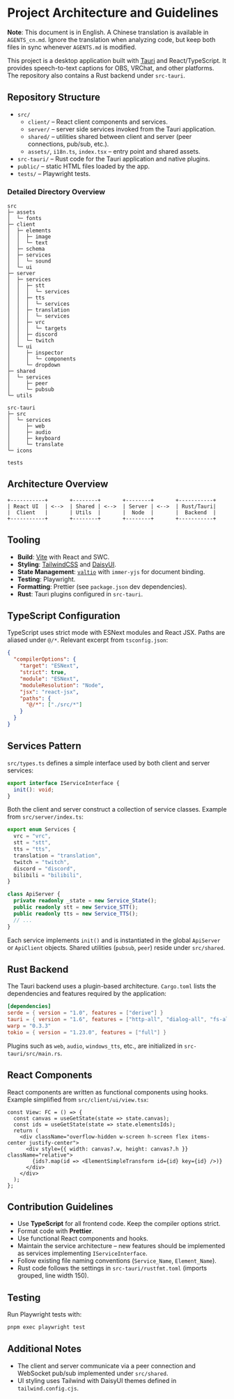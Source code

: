 # Project Architecture and Guidelines

**Note**: This document is in English. A Chinese translation is available in `AGENTS_cn.md`. Ignore the translation when analyzing code, but keep both files in sync whenever `AGENTS.md` is modified.

This project is a desktop application built with [Tauri](https://tauri.app/) and React/TypeScript. It provides speech-to-text captions for OBS, VRChat, and other platforms. The repository also contains a Rust backend under `src-tauri`.

## Repository Structure

- `src/`
  - `client/` – React client components and services.
  - `server/` – server side services invoked from the Tauri application.
  - `shared/` – utilities shared between client and server (peer connections, pub/sub, etc.).
  - `assets/`, `i18n.ts`, `index.tsx` – entry point and shared assets.
- `src-tauri/` – Rust code for the Tauri application and native plugins.
- `public/` – static HTML files loaded by the app.
- `tests/` – Playwright tests.

### Detailed Directory Overview

```
src
├─ assets
│  └─ fonts
├─ client
│  ├─ elements
│  │  ├─ image
│  │  └─ text
│  ├─ schema
│  ├─ services
│  │  └─ sound
│  └─ ui
├─ server
│  ├─ services
│  │  ├─ stt
│  │  │  └─ services
│  │  ├─ tts
│  │  │  └─ services
│  │  ├─ translation
│  │  │  └─ services
│  │  ├─ vrc
│  │  │  └─ targets
│  │  ├─ discord
│  │  └─ twitch
│  └─ ui
│     ├─ inspector
│     │  └─ components
│     └─ dropdown
├─ shared
│  └─ services
│     ├─ peer
│     └─ pubsub
└─ utils

src-tauri
├─ src
│  └─ services
│     ├─ web
│     ├─ audio
│     ├─ keyboard
│     └─ translate
└─ icons

tests
```

## Architecture Overview

```
+-----------+       +--------+       +--------+       +-----------+
| React UI  | <-->  | Shared | <-->  | Server | <-->  | Rust/Tauri|
|  Client   |       | Utils  |       |  Node  |       |  Backend  |
+-----------+       +--------+       +--------+       +-----------+
```

## Tooling

- **Build**: [Vite](https://vitejs.dev/) with React and SWC.
- **Styling**: [TailwindCSS](https://tailwindcss.com/) and [DaisyUI](https://daisyui.com/).
- **State Management**: [`valtio`](https://github.com/pmndrs/valtio) with `immer-yjs` for document binding.
- **Testing**: Playwright.
- **Formatting**: Prettier (see `package.json` dev dependencies).
- **Rust**: Tauri plugins configured in `src-tauri`.

## TypeScript Configuration

TypeScript uses strict mode with ESNext modules and React JSX. Paths are aliased under `@/*`. Relevant excerpt from `tsconfig.json`:

```json
{
  "compilerOptions": {
    "target": "ESNext",
    "strict": true,
    "module": "ESNext",
    "moduleResolution": "Node",
    "jsx": "react-jsx",
    "paths": {
      "@/*": ["./src/*"]
    }
  }
}
```

## Services Pattern

`src/types.ts` defines a simple interface used by both client and server services:

```ts
export interface IServiceInterface {
  init(): void;
}
```

Both the client and server construct a collection of service classes. Example from `src/server/index.ts`:

```ts
export enum Services {
  vrc = "vrc",
  stt = "stt",
  tts = "tts",
  translation = "translation",
  twitch = "twitch",
  discord = "discord",
  bilibili = "bilibili",
}

class ApiServer {
  private readonly _state = new Service_State();
  public readonly stt = new Service_STT();
  public readonly tts = new Service_TTS();
  // ...
}
```

Each service implements `init()` and is instantiated in the global `ApiServer` or `ApiClient` objects. Shared utilities (`pubsub`, `peer`) reside under `src/shared`.

## Rust Backend

The Tauri backend uses a plugin-based architecture. `Cargo.toml` lists the dependencies and features required by the application:

```toml
[dependencies]
serde = { version = "1.0", features = ["derive"] }
tauri = { version = "1.6", features = ["http-all", "dialog-all", "fs-all", "global-shortcut-all", "shell-open", "window-all"] }
warp = "0.3.3"
tokio = { version = "1.23.0", features = ["full"] }
```

Plugins such as `web`, `audio`, `windows_tts`, etc., are initialized in `src-tauri/src/main.rs`.

## React Components

React components are written as functional components using hooks. Example simplified from `src/client/ui/view.tsx`:

```tsx
const View: FC = () => {
  const canvas = useGetState(state => state.canvas);
  const ids = useGetState(state => state.elementsIds);
  return (
    <div className="overflow-hidden w-screen h-screen flex items-center justify-center">
      <div style={{ width: canvas?.w, height: canvas?.h }} className="relative">
        {ids?.map(id => <ElementSimpleTransform id={id} key={id} />)}
      </div>
    </div>
  );
};
```

## Contribution Guidelines

- Use **TypeScript** for all frontend code. Keep the compiler options strict.
- Format code with **Prettier**.
- Use functional React components and hooks.
- Maintain the service architecture – new features should be implemented as services implementing `IServiceInterface`.
- Follow existing file naming conventions (`Service_Name`, `Element_Name`).
- Rust code follows the settings in `src-tauri/rustfmt.toml` (imports grouped, line width 150).

## Testing

Run Playwright tests with:

```bash
pnpm exec playwright test
```

## Additional Notes

- The client and server communicate via a peer connection and WebSocket pub/sub implemented under `src/shared`.
- UI styling uses Tailwind with DaisyUI themes defined in `tailwind.config.cjs`.
